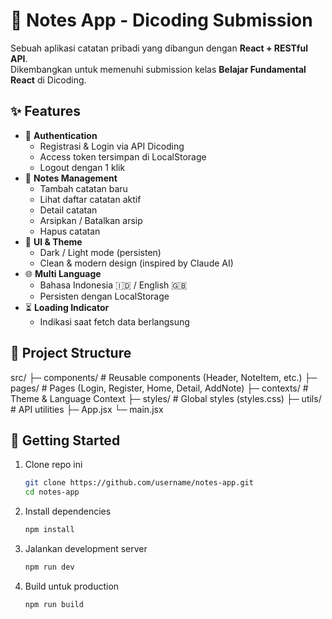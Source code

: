 # 📝 Notes App - Dicoding Submission

Sebuah aplikasi catatan pribadi yang dibangun dengan **React + RESTful API**.  
Dikembangkan untuk memenuhi submission kelas **Belajar Fundamental React** di Dicoding.  

## ✨ Features
- 🔐 **Authentication**
  - Registrasi & Login via API Dicoding
  - Access token tersimpan di LocalStorage
  - Logout dengan 1 klik
- 📒 **Notes Management**
  - Tambah catatan baru
  - Lihat daftar catatan aktif
  - Detail catatan
  - Arsipkan / Batalkan arsip
  - Hapus catatan
- 🎨 **UI & Theme**
  - Dark / Light mode (persisten)
  - Clean & modern design (inspired by Claude AI)
- 🌐 **Multi Language**
  - Bahasa Indonesia 🇮🇩 / English 🇬🇧
  - Persisten dengan LocalStorage
- ⏳ **Loading Indicator**
  - Indikasi saat fetch data berlangsung

## 📂 Project Structure
src/
├─ components/ # Reusable components (Header, NoteItem, etc.)
├─ pages/ # Pages (Login, Register, Home, Detail, AddNote)
├─ contexts/ # Theme & Language Context
├─ styles/ # Global styles (styles.css)
├─ utils/ # API utilities
├─ App.jsx
└─ main.jsx

## 🚀 Getting Started

1. Clone repo ini
   ```bash
   git clone https://github.com/username/notes-app.git
   cd notes-app
2. Install dependencies
   ```bash
   npm install
3. Jalankan development server
   ```bash
   npm run dev
4. Build untuk production
   ```bash
   npm run build

